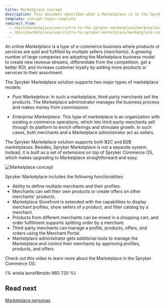 ```yaml
---
title: Marketplace concept
description: This document describes what a Marketplace is in the Spryker Commerce OS.
template: concept-topic-template
redirect_from:
  - /docs/marketplace/user/intro-to-the-spryker-marketplace/marketplace-concept.html
  - /docs/marketplace/user/intro-to-spryker-marketplace/marketplace-concept.html
---
```


An online *Marketplace* is a type of e-commerce business where products or services are sold and fulfilled by multiple sellers (*merchants*). A growing number of large companies are adopting the Marketplace business model to create new revenue streams, differentiate from the competition, get a better ROI, and increase customer loyalty by adding more products or services to their assortment.

The Spryker Marketplace solution supports two major types of marketplace models:

* *Pure Marketplace*: In such a marketplace, third-party merchants sell the products. The Marketplace administrator manages the business process and makes money from commissions.

* *Enterprise Marketplace*: This type of marketplace is an organization with existing e-commerce operations, which lets third-party merchants sell through its platform to enrich offerings and stimulate growth. In such cases, both merchants and a Marketplace administrator act as sellers.

The Spryker Marketplace solution supports both B2C and B2B marketplaces. Besides, Spryker Marketplace is not a separate system. Instead, it is built as a set of extensions on top of Spryker Commerce OS, which makes upgrading to Marketplace straightforward and easy.

![Marketplace concept](https://spryker.s3.eu-central-1.amazonaws.com/docs/About/Marketplace/Marketplace+Concept/marketplace-concept.png)

Spryker Marketplace includes the following functionalities:

* Ability to define multiple merchants and their profiles.
* Merchants can sell their own products or create offers on other merchants' products.
* Marketplace Storefront is extended with the capabilities to display merchant profiles, show sellers of a product, and filter catalog by a merchant.
* Products from different merchants can be mixed in a shopping cart, and order fulfillment supports splitting order by a merchant.
* Third-party merchants can manage a profile, products, offers, and orders using the Merchant Portal.
* Marketplace administrator gets additional tools to manage the Marketplace and control their merchants by approving profiles, products, and offers.

Check out this video to learn more about the Marketplace in the Spryker Commerce OS:

{% wistia bxnsf8mzdc 960 720 %}

## Read next

[Marketplace personas](/docs/marketplace/user/intro-to-spryker-marketplace/marketplace-personas.html)
